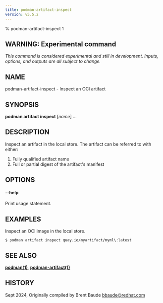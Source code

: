 ```yaml
---
title: podman-artifact-inspect
version: v5.5.2
---
```


% podman-artifact-inspect 1


## WARNING: Experimental command
*This command is considered experimental and still in development. Inputs, options, and outputs are all
subject to change.*

## NAME
podman\-artifact\-inspect - Inspect an OCI artifact

## SYNOPSIS
**podman artifact inspect** [*name*] ...

## DESCRIPTION

Inspect an artifact in the local store.  The artifact can be referred to with either:

1. Fully qualified artifact name
2. Full or partial digest of the artifact's manifest

## OPTIONS

#### **--help**

Print usage statement.

## EXAMPLES

Inspect an OCI image in the local store.
```
$ podman artifact inspect quay.io/myartifact/myml\:latest
```

## SEE ALSO
**[podman(1)](podman.1.md)**, **[podman-artifact(1)](podman-artifact.1.md)**

## HISTORY
Sept 2024, Originally compiled by Brent Baude <bbaude@redhat.com>
